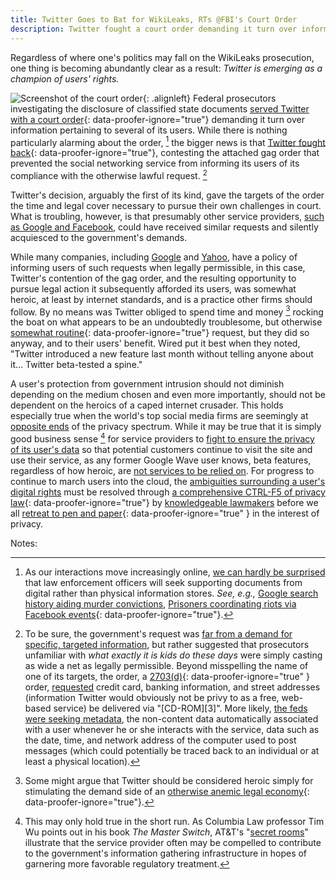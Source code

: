 ```yaml
---
title: Twitter Goes to Bat for WikiLeaks, RTs @FBI's Court Order
description: Twitter fought a court order demanding it turn over information pertaining to several of its users, contesting the attached gag order that prevented the social networking service from informing its users of its compliance with the otherwise lawful request.
---
```


Regardless of where one's politics may fall on the WikiLeaks prosecution, one thing is becoming abundantly clear as a result: *Twitter is emerging as a champion of users' rights.*

![Screenshot of the court order](//ben.balter.com/wp-content/uploads/2011/01/order-300x131.jpg "Court Order"){: .alignleft} Federal prosecutors investigating the disclosure of classified state documents [served Twitter with a court order](http://www.nytimes.com/2011/01/09/world/09wiki.html?partner=rss&emc=rss){: data-proofer-ignore="true"} demanding it turn over information pertaining to several of its users. While there is nothing particularly alarming about the order, [^1] the bigger news is that [Twitter fought back](http://techcrunch.com/2011/01/07/twitter-informs-users-of-doj-wikileaks-court-order-didnt-have-to/){: data-proofer-ignore="true"}, contesting the attached gag order that prevented the social networking service from informing its users of its compliance with the otherwise lawful request. [^2]

Twitter's decision, arguably the first of its kind, gave the targets of the order the time and legal cover necessary to pursue their own challenges in court. What is troubling, however, is that presumably other service providers, [such as Google and Facebook](https://www.theguardian.com/media/2011/jan/08/wikileaks-calls-google-facebook-us-subpoenas), could have received similar requests and silently acquiesced to the government's demands.

While many companies, including [Google](http://www.google.com/intl/en/privacy/privacy-policy.html) and [Yahoo](http://info.yahoo.com/privacy/us/yahoo/details.html), have a policy of informing users of such requests when legally permissible, in this case, Twitter's contention of the gag order, and the resulting opportunity to pursue legal action it subsequently afforded its users, was somewhat heroic, at least by internet standards, and is a practice other firms should follow. By no means was Twitter obliged to spend time and money [^3] rocking the boat on what appears to be an undoubtedly troublesome, but otherwise [somewhat routine](http://www.nytimes.com/2011/01/10/business/media/10link.html?ref=wikileaks){: data-proofer-ignore="true"} request, but they did so anyway, and to their users' benefit. Wired put it best when they noted, "Twitter introduced a new feature last month without telling anyone about it… Twitter beta-tested a spine."

A user's protection from government intrusion should not diminish depending on the medium chosen and even more importantly, should not be dependent on the heroics of a caped internet crusader. This holds especially true when the world's top social media firms are seemingly at [opposite ends](https://www.eff.org/deeplinks/2010/04/facebook-further-reduces-control-over-personal-information) of the privacy spectrum. While it may be true that it is simply good business sense [^4] for service providers to [fight to ensure the privacy of its user's data](http://www.wired.com/threatlevel/2010/04/emailprivacy-2/) so that potential customers continue to visit the site and use their service, as any former Google Wave user knows, beta features, regardless of how heroic, are [not services to be relied on](http://news.cnet.com/8301-13860_3-20012698-56.html). For progress to continue to march users into the cloud, the [ambiguities surrounding a user's digital rights](http://www.fletc.gov/training/programs/legal-division/downloads-articles-and-faqs/downloads/other/obtaining_electronic.pdf) must be resolved through [a comprehensive CTRL-F5 of privacy law](http://www.nytimes.com/2011/01/10/technology/10privacy.html?_r=1&hp){: data-proofer-ignore="true"} by [knowledgeable lawmakers](//ben.balter.com/2011/01/04/the-files-in-the-computer/) before we all [retreat to pen and paper](http://techcrunch.com/2011/01/10/why-im-having-second-thoughts-about-the-wisdom-of-the-cloud/){: data-proofer-ignore="true" } in the interest of privacy.

Notes:

[^1]: As our interactions move increasingly online, [we can hardly be surprised](//ben.balter.com/2010/10/10/does-every-cloud-have-a-silver-lining/) that law enforcement officers will seek supporting documents from digital rather than physical information stores. *See, e.g.,* [Google search history aiding murder convictions](http://blogs.forbes.com/kashmirhill/2011/01/04/google-m-for-murder-internet-search-history-of-killing-methods-helped-convict-husband-of-homicide/), [Prisoners coordinating riots via Facebook events](http://www.nytimes.com/2011/01/03/us/03prisoners.html){: data-proofer-ignore="true"}.

[^2]: To be sure, the government's request was [far from a demand for specific, targeted information](http://news.cnet.com/8301-31921_3-20027893-281.html), but rather suggested that prosecutors unfamiliar with *what exactly it is kids do these days* were simply casting as wide a net as legally permissible. Beyond misspelling the name of one of its targets, the order, a [2703(d)](http://www.law.cornell.edu/uscode/18/usc_sec_18_00002703----000-.html){: data-proofer-ignore="true" } order, [requested](http://mashable.com/2011/01/08/twitter-subpoenaed-by-u-s-government-for-wikileaks-accounts/) credit card, banking information, and street addresses (information Twitter would obviously not be privy to as a free, web-based service) be delivered via "[CD-ROM][3]". More likely, [the feds were seeking metadata](http://paranoia.dubfire.net/2011/01/thoughts-on-doj-wikileakstwitter-court.html), the non-content data automatically associated with a user whenever he or she interacts with the service, data such as the date, time, and network address of the computer used to post messages (which could potentially be traced back to an individual or at least a physical location).

[^3]: Some might argue that Twitter should be considered heroic simply for stimulating the demand side of an [otherwise anemic legal economy](http://www.nytimes.com/2011/01/09/business/09law.html){: data-proofer-ignore="true"}.

[^4]: This may only hold true in the short run. As Columbia Law professor Tim Wu points out in his book *The Master Switch*, AT&T's "[secret rooms](https://www.eff.org/nsa/hepting)" illustrate that the service provider often may be compelled to contribute to the government's information gathering infrastructure in hopes of garnering more favorable regulatory treatment.
